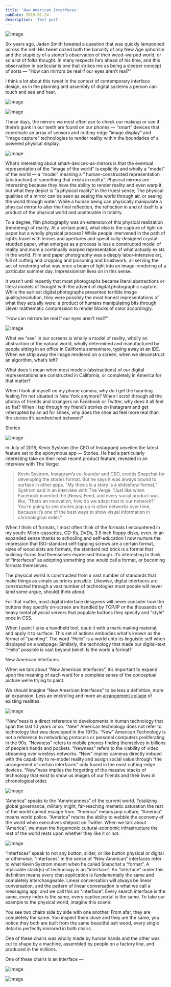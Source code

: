 ```yaml
---
title: 'New American Interfaces'
pubDate: 2019-01-24
description: 'Test post'
---
```


![image](https://camo.githubusercontent.com/49d255cac2085d4dc9fd844ae8afe2ed3ea7a0befe160df1356ee82a26342fea/68747470733a2f2f64327739726e666379376d6d37382e636c6f756466726f6e742e6e65742f343238323235322f6c617267655f38653131373264633036636337623534383433343530636431376265636164652e706e673f31353537393631323936)

Six years ago, Jaden Smith tweeted a question that was quickly lampooned across the net. His tweet oozed both the banality of any New Age aphorism and the stupidity of a stoner’s observation of their weed-warped world, or so a lot of folks thought. In many respects he’s ahead of his time, and this observation in particular is one that strikes me as being a sleeper concept of sorts — “How can mirrors be real if our eyes aren’t real?”

I think a lot about this tweet in the context of contemporary interface design, as in the planning and assembly of digital systems a person can touch and see and hear.

![image](https://camo.githubusercontent.com/9dde6e0c4803178faf3d534d465d0fbc1fcad5b7d4748450948114c8b82f41dc/68747470733a2f2f64327739726e666379376d6d37382e636c6f756466726f6e742e6e65742f343238323234392f6c617267655f32643032663938313536313162343232336638363330633535613533653761352e6a70673f31353537393631323935)

![image](https://camo.githubusercontent.com/0f4beb0fb530724d46f8dd08e0e2600e14a570729eecfad865e880cdae007002/68747470733a2f2f64327739726e666379376d6d37382e636c6f756466726f6e742e6e65742f343238323235342f6c617267655f62303865323230313565646666616332666139326539393261633639303962362e6a70673f31353537393631323936)

These days, the mirrors we most often use to check our makeup or see if there’s gunk in our teeth are found on our phones — “smart” devices that coordinate an array of sensors and cutting-edge “image display” and “image capture” technologies to render reality within the boundaries of a powered physical display.

![image](https://camo.githubusercontent.com/10bf57d22ac748175eac7eeb540893e256804feeebfc31fe605d43f8c6e35a09/68747470733a2f2f64327739726e666379376d6d37382e636c6f756466726f6e742e6e65742f343238323235362f6c617267655f34396430616239663537383134393161636662323535623333383565366461612e6a70673f31353537393631323937)

What’s interesting about smart-devices-as-mirrors is that the eventual representation of the “image of the world” is explicitly and wholly a “model” of the world — a “model” meaning a “ human-constructed representation (abstraction) of something that exists in reality”. Physical mirrors are interesting because they have the ability to render reality and even warp it, but what they depict is “a physical reality” in the truest sense; The physical qualities of a mirror can be seen as seeing the world through air, or seeing the world through water. While a human being can physically manipulate a physical mirror to alter the final reflection, the reflection in and of itself is a product of the physical world and unalterable in totality.

To a degree, film photography was an extension of this physical realization (rendering) of reality. At a certain point, what else is the capture of light on paper but a wholly physical process? While people intervened in the path of light’s travel with lenses and apertures and specifically-designed crystal-studded paper, what emerges as a process is less a constructed model of reality and more a continually warped representation of what actually exists in the world. Film and paper photography was a deeply labor-intensive art, full of cutting and cropping and poisoning and brushwork, all serving the act of rendering what was once a beam of light into an image-rendering of a particular summer day. Impressionism lives on in this sense.

It wasn’t until recently that most photographs became literal abstractions or literal models of thought with the advent of digital photographic capture. While the earliest digital photographs presented terrible image quality/resolution, they were possibly the most honest representations of what they actually were: a product of humans manipulating bits through clever mathematic compression to render blocks of color accordingly.

“How can mirrors be real if our eyes aren’t real?”

![image](https://camo.githubusercontent.com/92d4e6a7fc8d5e5a1fc35caed0c1fef5846681efa3fc9b53052d2983406708c7/68747470733a2f2f64327739726e666379376d6d37382e636c6f756466726f6e742e6e65742f343238323235312f6c617267655f61333531363638373431636366323936356365376638393534363266383961642e6a70673f31353537393631323936)

What we “see” in our screens is wholly a model of reality, wholly an abstraction of the natural world, wholly determined and manufactured by people sitting in an office in California somewhere, typing away at an IDE. When we strip away the image rendered on a screen, when we deconstruct an algorithm, what’s left?

What does it mean when most models (abstractions) of our digital representations are constructed in California, or completely in America for that matter?

When I look at myself on my phone camera, why do I get the haunting feeling I’m not situated in New York anymore? When I scroll through all the photos of friends and strangers on Facebook or Twitter, why does it all feel so flat? When I tap through my friend’s stories on Instagram and get interrupted by an ad for shoes, why does the shoe ad feel more real than the stories it’s sandwiched between?

Stories

![image](https://camo.githubusercontent.com/4c4e71577ef6ea1376972c7a1b618917e80bbb2fea4871dbb6e9f14f4248f29d/68747470733a2f2f64327739726e666379376d6d37382e636c6f756466726f6e742e6e65742f343238323235302f6c617267655f65626666336238323237393232343932343734653936663664346332303063632e6a70673f31353537393631323935)

In July of 2016, Kevin Systrom (the CEO of Instagram) unveiled the latest feature set to the eponymous app — Stories. He had a particularly interesting take on their most recent product feature, revealed in an interview with The Verge:
> Kevin Systrom, Instagram’s co-founder and CEO, credits Snapchat for developing the stories format. But he says it was always bound to surface in other apps. “My thesis is a story is a slideshow format,” Systrom said in an interview with The Verge. “Just like when Facebook invented the [News] Feed, and every social product was like, ‘That’s an innovation, how do we adapt that to our network?’ You’re going to see stories pop up in other networks over time, because it’s one of the best ways to show visual information in chronological order.”


When I think of formats, I most often think of the formats I encountered in my youth: Micro-cassettes, CD-Rs, DVDs, 3.5 inch floppy disks, even. In an expanded sense thanks to schooling and self-education I now nurture the impression that ISO-standard self-tapping screws are a certain format, sizes of wood slats are formats, the standard red brick is a format that building-forms find themselves expressed through. It’s interesting to think of “interfaces” as adopting something one would call a format, or becoming formats themselves.

The physical world is constructed from a vast number of standards that make things as simple as bricks possible. Likewise, digital interfaces are constructed through a vast number of technologies most people will never (and some argue, should) think about.

For that matter, most digital interface designers will never consider how the buttons they specify on-screen are handled by TCP/IP or the thousands of heavy metal physical servers that populate buttons they specify and “style” once in CSS.

When I paint I take a handheld tool, daub it with a mark-making material, and apply it to surface. This set of actions embodies what's known as the format of "painting". The word “Hello” is a world unto its linguistic self when displayed on a webpage. Similarly, the technology that made our digital-text “Hello” possible is vast beyond belief. Is the world a format?

New American Interfaces

When we talk about “New American Interfaces”, it’s important to expand upon the meaning of each word for a complete sense of the conceptual picture we’re trying to paint.

We should imagine “New American Interfaces” to be less a definition, more an expansion. Less an encircling and more an [arrangement collage](https://www.are.na/block/736425) of existing realities.

![image](https://camo.githubusercontent.com/80ef4fc191b0d1c915576910d104f78db69e62a82d065673b09782a935f5e949/68747470733a2f2f64327739726e666379376d6d37382e636c6f756466726f6e742e6e65742f343238323235352f6c617267655f33333961623439646438616263343637646231396338383139326563326134362e706e673f31353537393631323937)

“New”ness is a direct reference to developments in human technology that span the last 10 years or so. “New” American technology does not refer to technology that was developed in the 1970s. “New” American Technology is not a reference to networking protocols or personal computers proliferating in the 90s. “Newness” refers to mobile phones finding themselves in billions of people’s hands and pockets. “Newness” refers to the viability of video streaming over wireless networks. “New” implies cameras directly imbued with the capability to re-model reality and assign social value through “the arrangement of certain interfaces” only found in the most cutting-edge devices. “New”ness implies the forgetting of the massive stacks of technology that exist to show us images of our friends and their lives in chronological order.

![image](https://camo.githubusercontent.com/e53cd2f6edd2fae72bb0286bb598abd16196475797e7b5cfdcba09ba5e7ae764/68747470733a2f2f64327739726e666379376d6d37382e636c6f756466726f6e742e6e65742f343238323234372f6c617267655f66626235663435383035336432616166363438393263643830303438306336642e6a70673f31353537393631323934)

“America” speaks to the “Americanness” of the current world. Totalizing global governance, military might, far-reaching memetic saturation the rest of the world cannot escape from. “America” means pop culture, “America” means world police. “America” retains the ability to wobble the economy of the world when executives shitpost on Twitter. When we talk about “America”, we mean the hegemonic cultural-economic infrastructure the rest of the world rests upon whether they like it or not.

![image](https://camo.githubusercontent.com/d3ee6ce518f4540a9a5b293be496f43bc37d905529e3b84b7e604b40749b6080/68747470733a2f2f64327739726e666379376d6d37382e636c6f756466726f6e742e6e65742f343238323234382f6c617267655f36316364336439653239663162313335326438323064663737636133616237302e6a70673f31353537393631323935)

“Interfaces” speak to not any button, slider, or like button physical or digital or otherwise. “Interfaces” in the sense of “New American” interfaces refer to what Kevin Systrom meant when he called Snapchat a “format”. A replicable stack(s) of technology is an “interface”. An “interface” under this definition means every chat application is fundamentally the same and completely interchangeable. Linear conversation will always be linear conversation, and the pattern of linear conversation is what we call a messaging app, and we call this an “interface”. Every search interface is the same, every index is the same, every captive portal is the same. To take our example to the physical world, imagine this scene:

You see two chairs side by side with one another. From afar, they are completely the same. You inspect them close and they are the same, you notice they both are built from the same beautiful ash wood, every single detail is perfectly mirrored in both chairs.

One of these chairs was wholly made by human hands and the other was cut to shape by a machine, assembled by people on a factory line, and produced in the millions.

One of these chairs is an interface —

![image](https://camo.githubusercontent.com/8d4cf90c67124108c437d09c046363105552eca40e2961a664a64b0a72592c11/68747470733a2f2f64327739726e666379376d6d37382e636c6f756466726f6e742e6e65742f343238323235332f6c617267655f30353437316631653263613366633765636438366530323862636334653935312e6a70673f31353537393631323936)

![image](https://camo.githubusercontent.com/6a8f1dc5aa035f4f16b5c69b00d526ffb5f8c1bf7d9bae403316fca5fd03ef93/68747470733a2f2f64327739726e666379376d6d37382e636c6f756466726f6e742e6e65742f343232353332362f6c617267655f33393830313039366332333566313032353365366466386231393564623762322e706e673f31353537323630323831)
